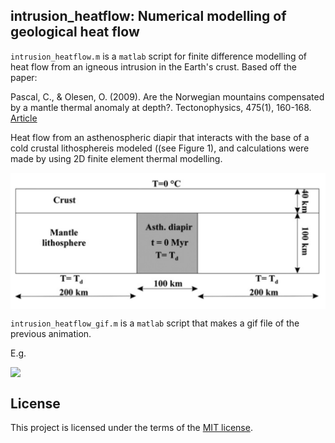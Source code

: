 intrusion_heatflow: Numerical modelling of geological heat flow
---------------------------------------------------

`intrusion_heatflow.m` is a `matlab` script for finite difference modelling of heat flow from an igneous intrusion in the Earth's crust. Based off the paper:

Pascal, C., & Olesen, O. (2009). Are the Norwegian mountains compensated by a mantle thermal anomaly at depth?. Tectonophysics, 475(1), 160-168. [Article](https://www.sciencedirect.com/science/article/pii/S0040195109000195)

Heat flow from an asthenospheric diapir that interacts with the base of a cold crustal lithosphereis modeled ((see Figure 1), and calculations were made by using 2D finite element thermal modelling.

<img src="README-figures/diagram.png" style="display: block; margin: auto;" />


`intrusion_heatflow_gif.m` is a `matlab` script that makes a gif file of the previous animation.

E.g.


<img src="README-figures/Diffusion2.gif" style="display: block; margin: auto;" />

License
-------

This project is licensed under the terms of the [MIT license](LICENSE).

